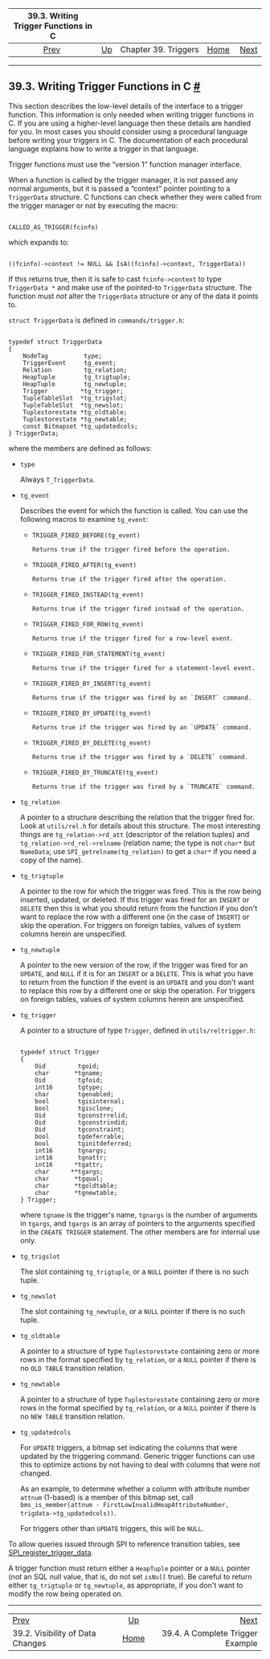 

|                 39.3. Writing Trigger Functions in C                 |                                            |                      |                                                       |                                                                  |
| :------------------------------------------------------------------: | :----------------------------------------- | :------------------: | ----------------------------------------------------: | ---------------------------------------------------------------: |
| [Prev](trigger-datachanges.html "39.2. Visibility of Data Changes")  | [Up](triggers.html "Chapter 39. Triggers") | Chapter 39. Triggers | [Home](index.html "PostgreSQL 17devel Documentation") |  [Next](trigger-example.html "39.4. A Complete Trigger Example") |

***

## 39.3. Writing Trigger Functions in C [#](#TRIGGER-INTERFACE)

This section describes the low-level details of the interface to a trigger function. This information is only needed when writing trigger functions in C. If you are using a higher-level language then these details are handled for you. In most cases you should consider using a procedural language before writing your triggers in C. The documentation of each procedural language explains how to write a trigger in that language.

Trigger functions must use the “version 1” function manager interface.

When a function is called by the trigger manager, it is not passed any normal arguments, but it is passed a “context” pointer pointing to a `TriggerData` structure. C functions can check whether they were called from the trigger manager or not by executing the macro:

```

CALLED_AS_TRIGGER(fcinfo)
```

which expands to:

```

((fcinfo)->context != NULL && IsA((fcinfo)->context, TriggerData))
```

If this returns true, then it is safe to cast `fcinfo->context` to type `TriggerData *` and make use of the pointed-to `TriggerData` structure. The function must *not* alter the `TriggerData` structure or any of the data it points to.

`struct TriggerData` is defined in `commands/trigger.h`:

```

typedef struct TriggerData
{
    NodeTag          type;
    TriggerEvent     tg_event;
    Relation         tg_relation;
    HeapTuple        tg_trigtuple;
    HeapTuple        tg_newtuple;
    Trigger         *tg_trigger;
    TupleTableSlot  *tg_trigslot;
    TupleTableSlot  *tg_newslot;
    Tuplestorestate *tg_oldtable;
    Tuplestorestate *tg_newtable;
    const Bitmapset *tg_updatedcols;
} TriggerData;
```

where the members are defined as follows:

* `type`

    Always `T_TriggerData`.

* `tg_event`

    Describes the event for which the function is called. You can use the following macros to examine `tg_event`:

  * `TRIGGER_FIRED_BEFORE(tg_event)`

        Returns true if the trigger fired before the operation.

  * `TRIGGER_FIRED_AFTER(tg_event)`

        Returns true if the trigger fired after the operation.

  * `TRIGGER_FIRED_INSTEAD(tg_event)`

        Returns true if the trigger fired instead of the operation.

  * `TRIGGER_FIRED_FOR_ROW(tg_event)`

        Returns true if the trigger fired for a row-level event.

  * `TRIGGER_FIRED_FOR_STATEMENT(tg_event)`

        Returns true if the trigger fired for a statement-level event.

  * `TRIGGER_FIRED_BY_INSERT(tg_event)`

        Returns true if the trigger was fired by an `INSERT` command.

  * `TRIGGER_FIRED_BY_UPDATE(tg_event)`

        Returns true if the trigger was fired by an `UPDATE` command.

  * `TRIGGER_FIRED_BY_DELETE(tg_event)`

        Returns true if the trigger was fired by a `DELETE` command.

  * `TRIGGER_FIRED_BY_TRUNCATE(tg_event)`

        Returns true if the trigger was fired by a `TRUNCATE` command.

* `tg_relation`

    A pointer to a structure describing the relation that the trigger fired for. Look at `utils/rel.h` for details about this structure. The most interesting things are `tg_relation->rd_att` (descriptor of the relation tuples) and `tg_relation->rd_rel->relname` (relation name; the type is not `char*` but `NameData`; use `SPI_getrelname(tg_relation)` to get a `char*` if you need a copy of the name).

* `tg_trigtuple`

    A pointer to the row for which the trigger was fired. This is the row being inserted, updated, or deleted. If this trigger was fired for an `INSERT` or `DELETE` then this is what you should return from the function if you don't want to replace the row with a different one (in the case of `INSERT`) or skip the operation. For triggers on foreign tables, values of system columns herein are unspecified.

* `tg_newtuple`

    A pointer to the new version of the row, if the trigger was fired for an `UPDATE`, and `NULL` if it is for an `INSERT` or a `DELETE`. This is what you have to return from the function if the event is an `UPDATE` and you don't want to replace this row by a different one or skip the operation. For triggers on foreign tables, values of system columns herein are unspecified.

* `tg_trigger`

    A pointer to a structure of type `Trigger`, defined in `utils/reltrigger.h`:

    ```

    typedef struct Trigger
    {
        Oid         tgoid;
        char       *tgname;
        Oid         tgfoid;
        int16       tgtype;
        char        tgenabled;
        bool        tgisinternal;
        bool        tgisclone;
        Oid         tgconstrrelid;
        Oid         tgconstrindid;
        Oid         tgconstraint;
        bool        tgdeferrable;
        bool        tginitdeferred;
        int16       tgnargs;
        int16       tgnattr;
        int16      *tgattr;
        char      **tgargs;
        char       *tgqual;
        char       *tgoldtable;
        char       *tgnewtable;
    } Trigger;
    ```

    where `tgname` is the trigger's name, `tgnargs` is the number of arguments in `tgargs`, and `tgargs` is an array of pointers to the arguments specified in the `CREATE TRIGGER` statement. The other members are for internal use only.

* `tg_trigslot`

    The slot containing `tg_trigtuple`, or a `NULL` pointer if there is no such tuple.

* `tg_newslot`

    The slot containing `tg_newtuple`, or a `NULL` pointer if there is no such tuple.

* `tg_oldtable`

    A pointer to a structure of type `Tuplestorestate` containing zero or more rows in the format specified by `tg_relation`, or a `NULL` pointer if there is no `OLD TABLE` transition relation.

* `tg_newtable`

    A pointer to a structure of type `Tuplestorestate` containing zero or more rows in the format specified by `tg_relation`, or a `NULL` pointer if there is no `NEW TABLE` transition relation.

* `tg_updatedcols`

    For `UPDATE` triggers, a bitmap set indicating the columns that were updated by the triggering command. Generic trigger functions can use this to optimize actions by not having to deal with columns that were not changed.

    As an example, to determine whether a column with attribute number `attnum` (1-based) is a member of this bitmap set, call `bms_is_member(attnum - FirstLowInvalidHeapAttributeNumber, trigdata->tg_updatedcols))`.

    For triggers other than `UPDATE` triggers, this will be `NULL`.

To allow queries issued through SPI to reference transition tables, see [SPI\_register\_trigger\_data](spi-spi-register-trigger-data.html "SPI_register_trigger_data").

A trigger function must return either a `HeapTuple` pointer or a `NULL` pointer (*not* an SQL null value, that is, do not set *`isNull`* true). Be careful to return either `tg_trigtuple` or `tg_newtuple`, as appropriate, if you don't want to modify the row being operated on.

***

|                                                                      |                                                       |                                                                  |
| :------------------------------------------------------------------- | :---------------------------------------------------: | ---------------------------------------------------------------: |
| [Prev](trigger-datachanges.html "39.2. Visibility of Data Changes")  |       [Up](triggers.html "Chapter 39. Triggers")      |  [Next](trigger-example.html "39.4. A Complete Trigger Example") |
| 39.2. Visibility of Data Changes                                     | [Home](index.html "PostgreSQL 17devel Documentation") |                                 39.4. A Complete Trigger Example |

